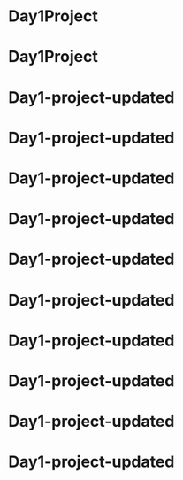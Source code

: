# Day1Project
# Day1Project
# Day1-project-updated
# Day1-project-updated
# Day1-project-updated
# Day1-project-updated
# Day1-project-updated
# Day1-project-updated
# Day1-project-updated
# Day1-project-updated
# Day1-project-updated
# Day1-project-updated
